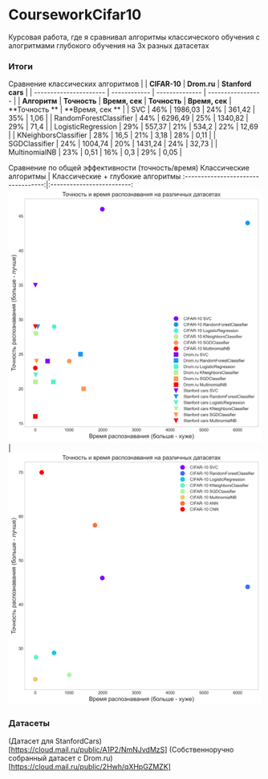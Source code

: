 # CourseworkCifar10
Курсовая работа, где я сравнивал алгоритмы классического обучения с алогритмами глубокого обучения на 3х разных датасетах

### Итоги

Сравнение классических алгоритмов
|                        | **CIFAR-10** | **Drom.ru**    | **Stanford cars** |
| ---------------------- | ------------ | -------------- | ----------------- |
| **Алгоритм**           | **Точность** | **Время, сек** | **Точность**      | **Время, сек** | **Точность ** | **Время, сек ** |
| SVC                    | 46%          | 1986,03        | 24%               | 361,42 | 35% | 1,06 |
| RandomForestClassifier | 44%          | 6296,49        | 25%               | 1340,82 | 29% | 71,4 |
| LogisticRegression     | 29%          | 557,37         | 21%               | 534,2 | 22% | 12,69 |
| KNeighborsClassifier   | 28%          | 16,5           | 21%               | 3,18 | 28% | 0,11 |
| SGDClassifier          | 24%          | 1004,74        | 20%               | 1431,24 | 24% | 32,73 |
| MultinomialNB          | 23%          | 0,51           | 16%               | 0,3 | 29% | 0,05 |

Сравнение по общей эффективности (точность/время)
Классические алгоритмы              |  Классические + глубокие алгоритмы
:----------------------------------:|:-------------------------:
![](https://github.com/GeorgiyDemo/CoursepaperCifar10/blob/master/CIFAR/img/acc_time_plot1.png)  |  ![](https://github.com/GeorgiyDemo/CoursepaperCifar10/blob/master/CIFAR/img/acc_time_plot2.png)


### Датасеты
(Датасет для StanfordCars) [https://cloud.mail.ru/public/A1P2/NmNJvdMzS]
(Собственноручно собранный датасет с Drom.ru) [https://cloud.mail.ru/public/2Hwh/qXHpGZMZK]